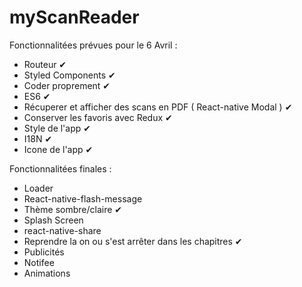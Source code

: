 # myScanReader

Fonctionnalitées prévues pour le 6 Avril :

  - Routeur ✔
  - Styled Components ✔
  - Coder proprement ✔
  - ES6 ✔
  - Récuperer et afficher des scans en PDF ( React-native Modal ) ✔
  - Conserver les favoris avec Redux ✔
  - Style de l'app ✔
  - I18N ✔
  - Icone de l'app ✔

Fonctionnalitées finales :

  - Loader
  - React-native-flash-message
  - Thème sombre/claire ✔
  - Splash Screen
  - react-native-share
  - Reprendre la on ou s'est arrêter dans les chapitres ✔
  - Publicités
  - Notifee
  - Animations
